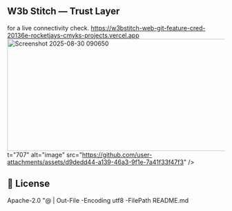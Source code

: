 ## W3b Stitch — Trust Layer

 for a live connectivity check. https://w3bstitch-web-git-feature-cred-20136e-rocketjays-cmyks-projects.vercel.app
<img width="828" height="260" alt="Screenshot 2025-08-30 090650" src="https://github.com/user-attachments/assets/015fcb4f-90a7-4d3d-b251-a8d3360246e8" />
t="707" alt="image" src="https://github.com/user-attachments/assets/d9dedd44-a139-46a3-9f1e-7a41f33f47f3" />

## 📜 License
Apache-2.0
"@ | Out-File -Encoding utf8 -FilePath README.md

